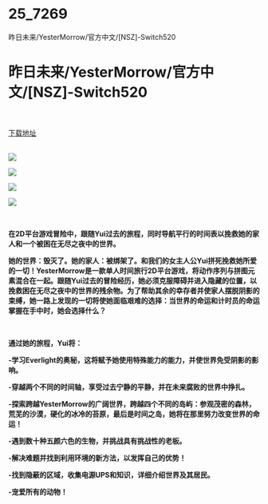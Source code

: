 # 25_7269
昨日未来/YesterMorrow/官方中文/[NSZ]-Switch520
# 昨日未来/YesterMorrow/官方中文/[NSZ]-Switch520
 <br/></br>
[下载地址](https://www.switch520.cc/article/7269 "下载地址")
<br/></br>

<p><strong><img src="https://www.switch520.cc/muke_img/upload_art_editor_20201111-1_141b58f4ec3d69a99a31ad23a7154844.jpg"></strong></p>
<p><strong><img src="https://www.switch520.cc/muke_img/upload_art_editor_20201111-1_e2614eeae24672980a58313e1b303006.jpg"></strong></p>
<p><strong><img src="https://www.switch520.cc/muke_img/upload_art_editor_20201111-1_68f240b679d8177019839f2c008df9ab.jpg"></strong></p>
<p><strong><img src="https://www.switch520.cc/muke_img/upload_art_editor_20201111-1_b51ac60744cb6036b4cff0d3959872c8.jpg"></strong></p>
<p>&nbsp;</p>
<p><strong>在2D平台游戏冒险中，跟随Yui过去的旅程，同时导航平行的时间表以挽救她的家人和一个被困在无尽之夜中的世界。</strong></p>
<p><strong>她的世界：毁灭了。她的家人：被绑架了。和我们的女主人公Yui拼死挽救她所爱的一切！YesterMorrow是一款单人时间旅行2D平台游戏，将动作序列与拼图元素混合在一起。跟随Yui过去的冒险经历，她必须克服障碍并进入隐藏的位置，以挽救困在无尽之夜中的世界的残余物。为了帮助其余的幸存者并使家人摆脱阴影的束缚，她一路上发现的一切将使她面临艰难的选择：当世界的命运和计时员的命运掌握在手中时，她会选择什么？</strong></p>
<p>&nbsp;</p>
<p><strong>通过她的旅程，Yui将：</strong></p>
<p><strong>-学习Everlight的奥秘，这将赋予她使用特殊能力的能力，并使世界免受阴影的影响。</strong></p>
<p><strong>-穿越两个不同的时间轴，享受过去宁静的平静，并在未来腐败的世界中挣扎。</strong></p>
<p><strong>-探索跨越YesterMorrow的广阔世界，跨越四个不同的岛屿：参观茂密的森林，荒芜的沙漠，硬化的冰冷的苔原，最后是时间之岛，她将在那里努力改变世界的命运！</strong></p>
<p><strong>-遇到数十种五颜六色的生物，并挑战具有挑战性的老板。</strong></p>
<p><strong>-解决难题并找到利用环境的新方法，以发挥自己的优势！</strong></p>
<p><strong>-找到隐蔽的区域，收集电源UPS和知识，详细介绍世界及其居民。</strong></p>
<p><strong>-宠爱所有的动物！</strong></p>
<p>&nbsp;</p>
